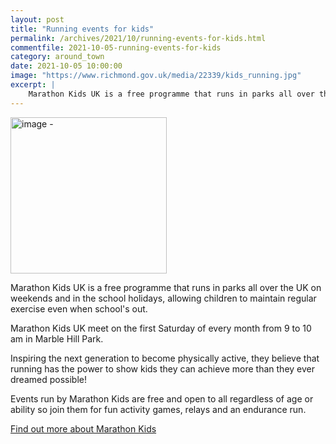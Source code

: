 ```yaml
---
layout: post
title: "Running events for kids"
permalink: /archives/2021/10/running-events-for-kids.html
commentfile: 2021-10-05-running-events-for-kids
category: around_town
date: 2021-10-05 10:00:00
image: "https://www.richmond.gov.uk/media/22339/kids_running.jpg"
excerpt: |
    Marathon Kids UK is a free programme that runs in parks all over the UK on  weekends and in the school holidays, allowing children to maintain regular  exercise even when school's out.
---
```

<img src="https://www.richmond.gov.uk/media/22339/kids_running.jpg" alt="image - " width="250" class="photo right"  >

Marathon Kids UK is a free programme that runs in parks all over the UK on  weekends and in the school holidays, allowing children to maintain regular  exercise even when school's out.

Marathon Kids UK meet on the first Saturday of every month from 9 to 10 am  in Marble Hill Park.

Inspiring the next generation to become physically active, they believe  that running has the power to show kids they can achieve more than they  ever dreamed possible!

Events run by Marathon Kids are free and open to all regardless of age or  ability so join them for fun activity games, relays and an endurance run.

[Find out more about Marathon Kids](https://www.marathonkids.co.uk/PARKS/)
